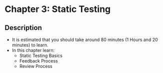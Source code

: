 # Chapter 3: Static Testing

## Description
- It is estimated that you should take around 80 minutes (1 Hours and 20 minutes) to learn.
- In this chapter learn: 
    - Static Testing Basics
    - Feedback Process
    - Review Process